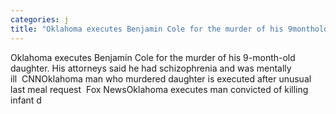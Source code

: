 ```yaml
---
categories: j
title: "Oklahoma executes Benjamin Cole for the murder of his 9monthold daughter His attorneys said he had schizophrenia and was mentally ill  CNN"
---
```

Oklahoma executes Benjamin Cole for the murder of his 9-month-old daughter. His attorneys said he had schizophrenia and was mentally ill&nbsp;&nbsp;CNNOklahoma man who murdered daughter is executed after unusual last meal request&nbsp;&nbsp;Fox NewsOklahoma executes man convicted of killing infant d